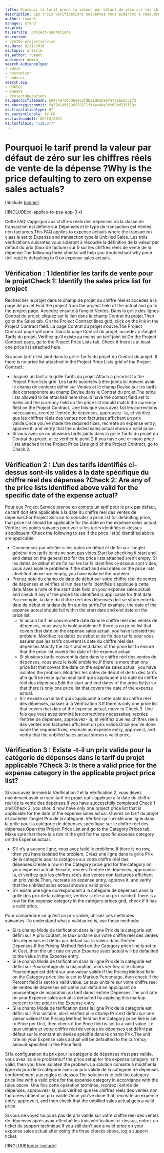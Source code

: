 ```yaml
---
title: Pourquoi le tarif prend la valeur par défaut de zéro sur les chiffres réels de vente de la dépense ?
description: Les trois vérifications suivantes vous aideront à résoudre la définition de la valeur par défaut du prix sur 0 sur les chiffres réels de vente de la dépense.
author: rumant
manager: kfend
ms.prod: ''
ms.service: project-operations
ms.custom:
- dyn365-projectservice
ms.date: 8/21/2018
ms.topic: article
ms.author: rumant
audience: Admin
search.audienceType:
- admin
- customizer
- enduser
search.app:
- D365CE
- D365PS
- ProjectOperations
ms.openlocfilehash: bd474d7c0cd64262fdb21d6269efa781b6dc31f2
ms.sourcegitcommit: fa32b1893286f20271fa4ec4be8fc68bd135f53c
ms.translationtype: HT
ms.contentlocale: fr-FR
ms.lasthandoff: 02/15/2021
ms.locfileid: "5285877"
---
```

# <a name="why-is-the-price-defaulting-to-zero-on-expense-sales-actuals"></a><span data-ttu-id="eb3be-103">Pourquoi le tarif prend la valeur par défaut de zéro sur les chiffres réels de vente de la dépense ?</span><span class="sxs-lookup"><span data-stu-id="eb3be-103">Why is the price defaulting to zero on expense sales actuals?</span></span>

[!include [banner](../includes/psa-now-project-operations.md)]

[!INCLUDE[cc-applies-to-psa-app-3.x](../includes/cc-applies-to-psa-app-3x.md)]

<span data-ttu-id="eb3be-104">Cette FAQ s’applique aux chiffres réels des dépenses où la classe de transaction est définie sur Dépenses et le type de transaction est Ventes non facturées.</span><span class="sxs-lookup"><span data-stu-id="eb3be-104">This FAQ applies to expense actuals where the transaction class is set to Expense and transaction type is Unbilled Sales.</span></span> <span data-ttu-id="eb3be-105">Les trois vérifications suivantes vous aideront à résoudre la définition de la valeur par défaut du prix (taux de facture) sur 0 sur les chiffres réels de vente de la dépense.</span><span class="sxs-lookup"><span data-stu-id="eb3be-105">The following three checks will help you troubleshoot why price (bill rate) is defaulting to 0 on expense sales actuals.</span></span>

## <a name="check-1-identify-the-sales-price-list-for-project"></a><span data-ttu-id="eb3be-106">Vérification : 1 Identifier les tarifs de vente pour le projet</span><span class="sxs-lookup"><span data-stu-id="eb3be-106">Check 1: Identify the sales price list for project</span></span>

<span data-ttu-id="eb3be-107">Rechercher le projet dans le champ de projet du chiffre réel et accédez à la page de projet.</span><span class="sxs-lookup"><span data-stu-id="eb3be-107">Find the project from the project field of the actual and go to the project page.</span></span> <span data-ttu-id="eb3be-108">Accédez ensuite à l’onglet Ventes. Dans la grille des lignes Contrat du projet, cliquez sur le lien dans le champ Contrat du projet.</span><span class="sxs-lookup"><span data-stu-id="eb3be-108">Then go to the Sales tab. On the Project Contract lines grid, click on the link in the Project Contract field.</span></span> <span data-ttu-id="eb3be-109">La page Contrat du projet s’ouvre.</span><span class="sxs-lookup"><span data-stu-id="eb3be-109">The Project Contract page will open.</span></span> <span data-ttu-id="eb3be-110">Dans la page Contrat du projet, accédez à l’onglet Tarifs du projet. Vérifiez qu’il existe au moins un tarif joint ici.</span><span class="sxs-lookup"><span data-stu-id="eb3be-110">On the Project Contract page, go to the Project Price Lists tab. Check if there is at least one price list attached here.</span></span>

<span data-ttu-id="eb3be-111">Si aucun tarif n’est joint dans la grille Tarifs du projet du Contrat du projet :</span><span class="sxs-lookup"><span data-stu-id="eb3be-111">If there is no price list attached in the Project Price Lists grid of the Project Contract:</span></span>

- <span data-ttu-id="eb3be-112">Joignez un tarif à la grille Tarifs du projet.</span><span class="sxs-lookup"><span data-stu-id="eb3be-112">Attach a price list to the Project Price lists grid.</span></span> <span data-ttu-id="eb3be-113">Les tarifs autorisés à être joints ici doivent avoir le champ de contexte défini sur Ventes et le champ Devise sur les tarifs doit correspondre au champ Devise dans le Contrat du projet.</span><span class="sxs-lookup"><span data-stu-id="eb3be-113">The price lists allowed to be attached here should have the context field set to Sales and the currency field on the price list should match the currency field on the Project Contract.</span></span> <span data-ttu-id="eb3be-114">Une fois que vous avez fait les corrections nécessaires, recréez l’entrée de dépenses, approuvez- la, et vérifiez que les chiffres réels des ventes non facturées affichent un prix valide.</span><span class="sxs-lookup"><span data-stu-id="eb3be-114">Once you’ve made the required fixes, recreate an expense entry, approve it, and verify that the unbilled sales actual shows a valid price.</span></span>
- <span data-ttu-id="eb3be-115">Si vous avec un ou plusieurs tarifs joints dans la grille Tarifs du projet du Contrat du projet, allez vérifier le point 2.</span><span class="sxs-lookup"><span data-stu-id="eb3be-115">If you have one or more price lists attached in the Project Price Lists grid of the Project Contract, go to Check 2.</span></span>

## <a name="check-2-are-any-of-the-price-lists-identified-above-valid-for-the-specific-date-of-the-expense-actual"></a><span data-ttu-id="eb3be-116">Vérification 2 : L’un des tarifs identifiés ci-dessus sont-ils valides à la date spécifique du chiffre réel des dépenses ?</span><span class="sxs-lookup"><span data-stu-id="eb3be-116">Check 2: Are any of the price lists identified above valid for the specific date of the expense actual?</span></span>

<span data-ttu-id="eb3be-117">Pour que Project Service prenne en compte un tarif pour le prix par défaut, ce tarif doit être applicable à la date du chiffre réel des ventes de dépenses.</span><span class="sxs-lookup"><span data-stu-id="eb3be-117">For Project Service to consider a price list for defaulting price, that price list should be applicable for the date on the expense sales actual.</span></span> <span data-ttu-id="eb3be-118">Vérifiez les points suivants pour voir si les tarifs identifiés ci-dessus s’appliquent :</span><span class="sxs-lookup"><span data-stu-id="eb3be-118">Check the following to see if the price list(s) identified above are applicable:</span></span>

- <span data-ttu-id="eb3be-119">Commencez par vérifier si les dates de début et de fin sur l’onglet général des tarifs joints ne sont pas vides.</span><span class="sxs-lookup"><span data-stu-id="eb3be-119">Start by checking if start and end dates on the general tab for the price lists attached aren’t empty.</span></span> <span data-ttu-id="eb3be-120">Si les dates de début et de fin sur les tarifs identifiés ci-dessus sont vides, vous avez isolé le problème.</span><span class="sxs-lookup"><span data-stu-id="eb3be-120">If the start and end dates on the price lists identified above are empty, you have isolated the problem.</span></span> 
- <span data-ttu-id="eb3be-121">Prenez note du champ de date de début sur votre chiffre réel de ventes de dépenses et vérifiez si l’un des tarifs identifiés s’applique à cette date.</span><span class="sxs-lookup"><span data-stu-id="eb3be-121">Make a note of the start date field on your expense sales actual and check if any of the price lists identified is applicable for that date.</span></span> <span data-ttu-id="eb3be-122">Par exemple, la date du chiffre réel des dépenses doit se situer entre la date de début et la date de fin sur les tarifs.</span><span class="sxs-lookup"><span data-stu-id="eb3be-122">For example, the date of the expense actual should fall within the start date and end date on the price list.</span></span> 
    - <span data-ttu-id="eb3be-123">Si aucun tarif ne couvre cette date dans le chiffre réel des ventes de dépenses, vous avez le isolé problème.</span><span class="sxs-lookup"><span data-stu-id="eb3be-123">If there is no price list that covers that date on the expense sales actual, you have isolated the problem.</span></span> <span data-ttu-id="eb3be-124">Modifiez les dates de début et de fin des tarifs pour vous assurer que les tarifs couvrent la date du chiffre réel des dépenses.</span><span class="sxs-lookup"><span data-stu-id="eb3be-124">Modify the start and end dates of the price list to ensure that the price list covers the date of the expense actual.</span></span> 
    - <span data-ttu-id="eb3be-125">Si plusieurs tarifs couvrent la date dans le chiffre réel des ventes de dépenses, vous avez le isolé problème.</span><span class="sxs-lookup"><span data-stu-id="eb3be-125">If there is more than one price list that covers the date on the expense sales actual, you have isolated the problem.</span></span> <span data-ttu-id="eb3be-126">Modifiez les dates de début et de fin des tarifs afin qu’il ne reste qu’un seul tarif qui s’appliquent à la date du chiffre réel des dépenses.</span><span class="sxs-lookup"><span data-stu-id="eb3be-126">Edit the start and end dates of the price list(s) so that there is only one price list that covers the date of the expense actual.</span></span> 
    - <span data-ttu-id="eb3be-127">S’il n’existe qu’un tarif qui s’appliquent à cette date du chiffre réel des dépenses, passez à la Vérification 3.</span><span class="sxs-lookup"><span data-stu-id="eb3be-127">If there is only one price list that covers that date of the expense actual, move to Check 3.</span></span>
<span data-ttu-id="eb3be-128">Une fois que vous avez terminé les corrections nécessaires, recréez l’entrée de dépenses, approuvez- la, et vérifiez que les chiffres réels des ventes non facturées affichent un prix valide.</span><span class="sxs-lookup"><span data-stu-id="eb3be-128">Once you’ve done made the required fixes, recreate an expense entry, approve it, and verify that the unbilled sales actual shows a valid price.</span></span>

## <a name="check-3-is-there-a-valid-price-for-the-expense-category-in-the-applicable-project-price-list"></a><span data-ttu-id="eb3be-129">Vérification 3 : Existe -t-il un prix valide pour la catégorie de dépenses dans le tarif du projet applicable ?</span><span class="sxs-lookup"><span data-stu-id="eb3be-129">Check 3: Is there a valid price for the expense category in the applicable project price list?</span></span> 

<span data-ttu-id="eb3be-130">Si vous avez terminé la Vérification 1 et la Vérification 2, vous devez maintenant avoir un seul tarif de projet qui s’applique à la date du chiffre réel de la vente des dépenses.</span><span class="sxs-lookup"><span data-stu-id="eb3be-130">If you have successfully completed Check 1 and Check 2, you should now have only one project price list that is applicable for the date of the expense sales actual.</span></span> <span data-ttu-id="eb3be-131">Ouvrez ce tarif du projet et accédez l’onglet Prix de la catégorie. Vérifiez qu’il existe une ligne dans la grille pour la catégorie de dépenses spécifique sur le chiffre réel des dépenses.</span><span class="sxs-lookup"><span data-stu-id="eb3be-131">Open this Project Price List and go to the Category Prices tab. Make sure that there is a row in the grid for the specific expense category on the Expense actual.</span></span>
 
- <span data-ttu-id="eb3be-132">S’il n’y a aucune ligne, vous avez isolé le problème.</span><span class="sxs-lookup"><span data-stu-id="eb3be-132">If there is no row, then you have isolated the problem.</span></span> <span data-ttu-id="eb3be-133">Créez une ligne dans la grille Prix de la catégorie pour la catégorie sur votre chiffre réel des dépenses.</span><span class="sxs-lookup"><span data-stu-id="eb3be-133">Create a row in the Category price grid for the category on your expense actual.</span></span> <span data-ttu-id="eb3be-134">Ensuite, recréez l’entrée de dépenses, approuvez- la, et vérifiez que les chiffres réels des ventes non facturées affichent un prix valide.</span><span class="sxs-lookup"><span data-stu-id="eb3be-134">Then, recreate an expense entry, approve it, and verify that the unbilled sales actual shows a valid price.</span></span> 
- <span data-ttu-id="eb3be-135">S’il existe une ligne correspondant à la catégorie de dépenses dans la grille des prix de la catégorie, vérifiez si elle a un prix valide.</span><span class="sxs-lookup"><span data-stu-id="eb3be-135">If there is a row for the expense category in the category prices grid, check if it has a valid price.</span></span>

<span data-ttu-id="eb3be-136">Pour comprendre ce qu’est un prix valide, utilisez ces méthodes suivantes :</span><span class="sxs-lookup"><span data-stu-id="eb3be-136">To understand what a valid price is, use these methods:</span></span>

- <span data-ttu-id="eb3be-137">Si le champ Mode de tarification dans la ligne Prix de la catégorie est défini sur À prix coûtant, le taux unitaire sur votre chiffre réel des ventes des dépenses est défini par défaut sur la valeur dans l’entrée Dépenses.</span><span class="sxs-lookup"><span data-stu-id="eb3be-137">If the Pricing Method field on the Category price line is set to At Cost, then the unit rate on your Expense sales actual will be defaulted to the value in the Expense entry.</span></span>
- <span data-ttu-id="eb3be-138">Si le champ Mode de tarification dans la ligne Prix de la catégorie est défini sur Pourcentage de la majoration, alors vérifiez si le champ Pourcentage est défini sur une valeur valide.</span><span class="sxs-lookup"><span data-stu-id="eb3be-138">If the Pricing Method field on the Category price line is set to Markup Percentage, then check if the Percent field is set to a valid value.</span></span> <span data-ttu-id="eb3be-139">Le taux unitaire sur votre chiffre réel de ventes de dépenses est défini par défaut en appliquant ce pourcentage de majoration au tarif dans l’entrée Dépenses.</span><span class="sxs-lookup"><span data-stu-id="eb3be-139">The unit rate on your Expense sales actual is defaulted by applying this markup percent to the price in the Expense entry.</span></span>
- <span data-ttu-id="eb3be-140">Si le champ Mode de tarification dans la ligne Prix de la catégorie est défini sur Prix unitaire, alors vérifiez si le champ Prix est défini sur une valeur valide.</span><span class="sxs-lookup"><span data-stu-id="eb3be-140">If the Pricing Method field on the Category price line is set to Price per Unit, then check if the Price field is set to a valid value.</span></span> <span data-ttu-id="eb3be-141">Le taux unitaire et votre chiffre réel de ventes de dépenses est défini par défaut sur le montant en devise spécifié dans le champ Prix.</span><span class="sxs-lookup"><span data-stu-id="eb3be-141">The unit rate on your Expense sales actual will be defaulted to the currency amount specified in the Price field.</span></span>

<span data-ttu-id="eb3be-142">Si la configuration du prix pour la catégorie de dépenses n’est pas valide, vous avez isolé le problème.</span><span class="sxs-lookup"><span data-stu-id="eb3be-142">If the price setup for the expense category isn't valid, then you have isolated the problem.</span></span> <span data-ttu-id="eb3be-143">La solution consiste à modifier la ligne du prix de la catégorie avec un prix valide de la catégorie de dépenses conformément aux règles ci-dessus.</span><span class="sxs-lookup"><span data-stu-id="eb3be-143">The solution is to edit the category price line with a valid price for the expense category in accordance with the rules above.</span></span> <span data-ttu-id="eb3be-144">Une fois cette opération terminée, recréez l’entrée de dépenses, approuvez- la, puis vérifiez que les chiffres réels des ventes non facturées obtient un prix valide.</span><span class="sxs-lookup"><span data-stu-id="eb3be-144">Once you’ve done that, recreate an expense entry, approve it, and then check that the unbilled sales actual gets a valid price.</span></span>

<span data-ttu-id="eb3be-145">Si vous ne voyez toujours pas de prix valide sur votre chiffre réel des ventes de dépenses après avoir effectué les trois vérifications ci-dessus, entrez un ticket du support technique.</span><span class="sxs-lookup"><span data-stu-id="eb3be-145">If you still don't see a valid price on your expense sales actual after doing the three checks above, log a support ticket.</span></span>




[!INCLUDE[footer-include](../includes/footer-banner.md)]